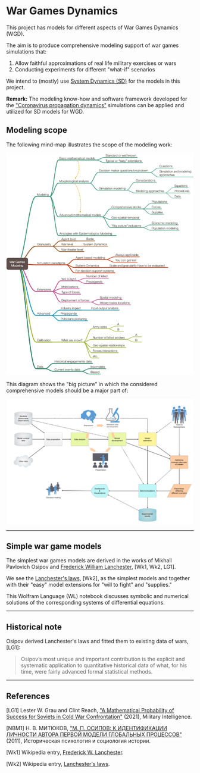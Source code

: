 # War Games Dynamics

This project has models for different aspects of War Games Dynamics (WGD).

The aim is to produce comprehensive modeling support of war games simulations that:

1. Allow faithful approximations of real life military exercises or wars
2. Conducting experiments for different "what-if" scenarios

We intend to (mostly) use 
[System Dynamics (SD)](https://en.wikipedia.org/wiki/System_dynamics)
for the models in this project.

**Remark:** The modeling know-how and software framework developed for the 
["Coronavirus propagation dynamics"](https://github.com/antononcube/SystemModeling/tree/master/Projects/Coronavirus-propagation-dynamics) 
simulations can be applied and utilized for SD models for WGD. 

## Modeling scope

The following mind-map illustrates the scope of the modeling work:

![War-games-modeling-mind-map](./Diagrams/War-Games-Modeling-mind-map.png)


This diagram shows the "big picture" in which the considered comprehensive models 
should be a major part of:

![BigPicture](../Coronavirus-propagation-dynamics/Diagrams/Model-development-and-decision-making.jpeg)

--------

## Simple war game models

The simplest war games models are derived in the works of Mikhail Pavlovich Osipov and
[Frederick William Lanchester](https://en.wikipedia.org/wiki/Frederick_W._Lanchester), [Wk1, Wk2, LG1].

We see the
[Lanchester's laws](https://en.wikipedia.org/wiki/Lanchester%27s_laws), [Wk2],
as the simplest models and together with their "easy" model extensions for "will to fight" and "supplies."  

This Wolfram Language (WL) notebook discusses symbolic and numerical solutions of the corresponding
systems of differential equations.

-------

## Historical note

Osipov derived Lanchester's laws and fitted them to existing data of wars, [LG1]:

> Osipov’s most unique and important contribution is the explicit and systematic 
> application to quantitative historical data of what, for his time, 
> were fairly advanced formal statistical methods.

------

## References

[LG1] Lester W. Grau and Clint Reach,
["A Mathematical Probability of Success for Soviets in Cold War Confrontation"](https://www.ikn.army.mil/apps/MIPBW/MIPB_Features/AMathematicalProbabilityofSuccessforSovietsinCOldWarConfrontation.pdf)
(2021),
Military Intelligence.

[NBM1] Н. В. МИТЮКОВ,
["М. П. ОСИПОВ: К ИДЕНТИФИКАЦИИ ЛИЧНОСТИ АВТОРА ПЕРВОЙ МОДЕЛИ ГЛОБАЛЬНЫХ ПРОЦЕССОВ"](https://www.socionauki.ru/journal/files/ipisi/2011_2/mitukov.pdf)
(2011),
Историческая психология и социология истории.

[Wk1] Wikipedia entry,
[Frederick W. Lanchester](https://en.wikipedia.org/wiki/Frederick_W._Lanchester).

[Wk2] Wikipedia entry,
[Lanchester's laws](https://en.wikipedia.org/wiki/Lanchester%27s_laws).
